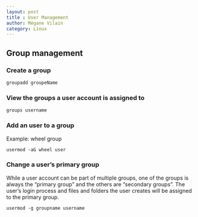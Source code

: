 ```yaml
---
layout: post
title : User Management
author: Mégane Vilain
category: Linux
---
```


## Group management
### Create a group
```
groupadd groupeName
```

### View the groups a user account is assigned to

```
groups username
```

### Add an user to a group

Example: wheel group

```
usermod -aG wheel user
```

### Change a user’s primary group
While a user account can be part of multiple groups, one of the groups is always the “primary group” and the others are “secondary groups”. The user’s login process and files and folders the user creates will be assigned to the primary group.

```
usermod -g groupname username
```
